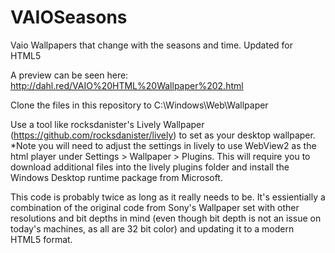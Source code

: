 # VAIOSeasons
Vaio Wallpapers that change with the seasons and time. Updated for HTML5

A preview can be seen here: http://dahl.red/VAIO%20HTML%20Wallpaper%202.html

Clone the files in this repository to C:\Windows\Web\Wallpaper

Use a tool like rocksdanister's Lively Wallpaper (https://github.com/rocksdanister/lively) to set as your desktop wallpaper. *Note you will need to adjust the settings in lively to use WebView2 as the html player under Settings > Wallpaper > Plugins. This will require you to download additional files into the lively plugins folder and install the Windows Desktop runtime package from Microsoft.

This code is probably twice as long as it really needs to be. It's essientially a combination of the original code from Sony's Wallpaper set with other resolutions and bit depths in mind (even though bit depth is not an issue on today's machines, as all are 32 bit color) and updating it to a modern HTML5 format.
